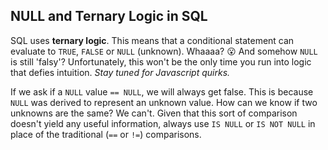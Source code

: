 
## NULL and Ternary Logic in SQL

SQL uses **ternary logic**. This means that a conditional statement can evaluate to `TRUE`, `FALSE` or `NULL` (unknown). Whaaaa? :open_mouth: And somehow `NULL` is still 'falsy'? Unfortunately, this won't be the only time you run into logic that defies intuition. _Stay tuned for Javascript quirks._

If we ask if a `NULL` value `== NULL`, we will always get false. This is because `NULL` was derived to represent an unknown value. How can we know if two unknowns are the same? We can't. Given that this sort of comparison doesn't yield any useful information, always use `IS NULL` or `IS NOT NULL` in place of the traditional (`==` or `!=`) comparisons.

